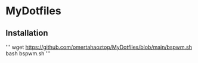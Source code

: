 # MyDotfiles
## Installation
'''
wget https://github.com/omertahaoztop/MyDotfiles/blob/main/bspwm.sh
bash bspwm.sh
'''
